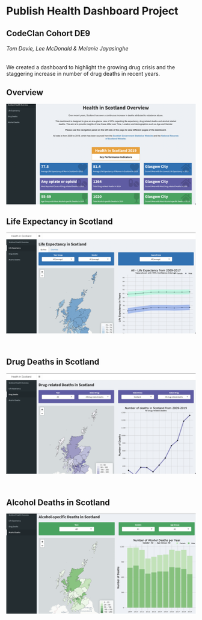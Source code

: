 # Publish Health Dashboard Project

## CodeClan Cohort DE9
###### Tom Davie, Lee McDonald & Melanie Jayasinghe

We created a dashboard to highlight the growing drug crisis and the staggering increase in number of drug deaths in recent years. 

## Overview
![Overview](https://github.com/tomdavie/public_health_dashboard/blob/main/images/scotland_health_overview_screenshot.png)

## Life Expectancy in Scotland
![Life Expectancy](https://github.com/tomdavie/public_health_dashboard/blob/main/images/life_expectancy_screenshot.png)

<br> 

## Drug Deaths in Scotland
![Drug Deaths](https://github.com/tomdavie/public_health_dashboard/blob/main/images/drug_deaths_screenshot.png)

<br> 

## Alcohol Deaths in Scotland
![Alcohol Deaths](https://github.com/tomdavie/public_health_dashboard/blob/main/images/alcohol_deaths_screenshot.png)

